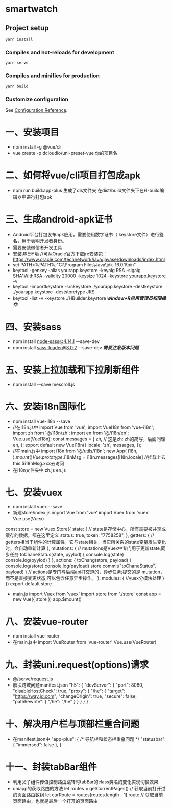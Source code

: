 # smartwatch

## Project setup
```
yarn install
```

### Compiles and hot-reloads for development
```
yarn serve
```

### Compiles and minifies for production
```
yarn build
```

### Customize configuration
See [Configuration Reference](https://cli.vuejs.org/config/).

# 一、安装项目
+ npm install -g @vue/cli
+ vue create -p dcloudio/uni-preset-vue 你的项目名

# 二、如何将vue/cli项目打包成apk
+ npm run build:app-plus
	生成了dis文件夹
	在dist/build文件夹下在H-build编辑器中进行打包apk

# 三、生成android-apk证书
+ Android平台打包发布apk应用，需要使用数字证书（.keystore文件）进行签名，用于表明开发者身份。
+ 需要安装微信者开发工具
+ 安装JRE环境  //可从Oracle官方下载jre安装包：https://www.oracle.com/technetwork/java/javase/downloads/index.html
+ set PATH=%PATH%;"C:\Program Files\Java\jdk-16.0.1\bin"
+ keytool -genkey -alias yourapp.keystore -keyalg RSA -sigalg SHA1WithRSA -validity 20000 -keysize 1024 -keystore yourapp.keystore -v
+ keytool -importkeystore -srckeystore ./yourapp.keystore -destkeystore ./yourapp.keystore -deststoretype JKS
+ keytool -list -v -keystore ./HBuilder.keystore
***window+R启用管理员权限操作***

# 四、安装sass
+ npm install node-sass@4.14.1 --save-dev
+ npm install sass-loader@8.0.2 --save-dev 
***需要注意版本问题***

# 五、安装上拉加载和下拉刷新组件
+ npm install --save mescroll.js

# 六、安装i18n国际化
+ npm install vue-i18n --save
+ //在i18n.js中
import Vue from 'vue';
import VueI18n from 'vue-i18n';
import zh from '@/i18n/zh';
import en from '@/i18n/en';
Vue.use(VueI18n);
const messages = {
	zh, // 这是zh: zh的简写，后面同理
	en,
};
export default new VueI18n({
	locale: 'zh',
	messages,
});
+ //在main.js中
import i18n from '@/utils/i18n';
new App(
	i18n,
).$mount()
Vue.prototype.$i18nMsg = i18n.messages[i18n.locale] //挂载上去this.$i18nMsg.xxx去访问
+ 在i18n文件夹中
zh.js
en.js

# 七、安装vuex
+ npm install vuex --save
+ 新建store/index.js
import Vue from 'vue'
import Vuex from 'vuex'
Vue.use(Vuex)

const store = new Vuex.Store({
	state: {
		// state是存储中心，所有需要被共享或缓存的数据，都在这里定义
		status: true,
		token: "7758258",
	},
	getters: {
		// getters相当于组件的计算属性，它与state相关，当它所关系的state变量发生变化时，会自动重新计算
	},
	mutations: {
		// mutations是Vuex中专门用于更新state,同步任务
		toChaneStatus(state, pyylod) {
			console.log(state)
			console.log(pyylod)
		}
	},
	actions: {
		toChang(store, payload) {
			console.log(store)
			console.log(payload)
			store.commit("toChaneStatus", payload)
		}
		// actions是专门与后端api打交道的，异步任务;提交的是 mutation，而不是直接变更状态;可以包含任意异步操作。
	},
	modules: {
		//vuex分模块处理
	}
})
export default store
+ main.js
import Vuex from 'vuex'
import store from './store'
const app = new Vue({
	store
})
app.$mount()

# 八、安装vue-router
+ npm install vue-router
+ 在main.js中
import VueRouter from 'vue-router'
Vue.use(VueRouter)

# 九、封装uni.request(options)请求
+ @/serve/request.js
+ 解决跨域问题manifest.json
"h5": {
        "devServer": {
            "port": 8080,
            "disableHostCheck": true,
            "proxy": {
                "/he": {
                    "target": "https://way.jd.com",
                    "changeOrigin": true,
                    "secure": false,
                    "pathRewrite": {
                        "/he": "/he"
                    }
                }
            }
        }
    }

# 十、解决用户栏与顶部栏重合问题
+ 在manifest.json中
 "app-plus": {
        /* 导航栏和状态栏重叠问题 */
        "statusbar": {
            "immersed": false
        },
	}
# 十一、封装tabBar组件
+ 利用父子组件传值控制路由跳转时tabBar的class类名的变化实现切换效果
+ uniapp的获取路由的方法
	let routes = getCurrentPages() // 获取当前打开过的页面路由数组
    let curRoute = routes[routes.length - 1].route // 获取当前页面路由，也就是最后一个打开的页面路由